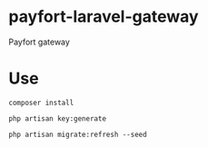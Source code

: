 # payfort-laravel-gateway
 Payfort gateway
 
 # Use
 
    composer install

    php artisan key:generate
 
    php artisan migrate:refresh --seed
